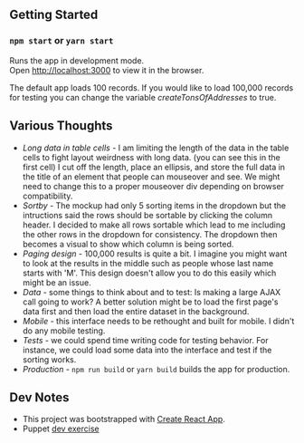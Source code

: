 ## Getting Started
### `npm start` or `yarn start`

Runs the app in development mode.<br>
Open [http://localhost:3000](http://localhost:3000) to view it in the browser.

The default app loads 100 records.  If you would like to load 100,000 records for testing you can change the variable *createTonsOfAddresses* to true.


## Various Thoughts
- *Long data in table cells* - I am limiting the length of the data in the table cells to fight layout weirdness with long data.  (you can see this in the first cell)   I cut off the length, place an ellipsis, and store the full data in the title of an element that people can mouseover and see.  We might need to change this to a proper mouseover div depending on browser compatibility.
- *Sortby* - The mockup had only 5 sorting items in the dropdown but the intructions said the rows should be sortable by clicking the column header.   I decided to make all rows sortable which lead to me including the other rows in the dropdown for consistency.  The dropdown then becomes a visual to show which column is being sorted. 
- *Paging design* - 100,000 results is quite a bit.  I imagine you might want to look at the results in the middle such as people whose last name starts with 'M'.  This design doesn't allow you to do this easily which might be an issue.
- *Data* - some things to think about and to test:   Is making a large AJAX call going to work?  A better solution might be to load the first page's data first and then load the entire dataset in the background.
- *Mobile* - this interface needs to be rethought and built for mobile.  I didn't do any mobile testing.
- *Tests* - we could spend time writing code for testing behavior.  For instance, we could load some data into the interface and test if the sorting works.
- *Production* - `npm run build` or `yarn build` builds the app for production.


## Dev Notes
- This project was bootstrapped with [Create React App](https://github.com/facebookincubator/create-react-app).
- Puppet [dev exercise](https://github.com/Distelli/ui-ux-exercise1)

